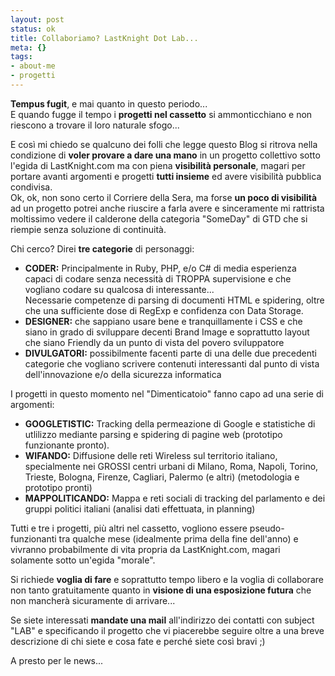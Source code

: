 ```yaml
--- 
layout: post
status: ok
title: Collaboriamo? LastKnight Dot Lab...
meta: {}
tags: 
- about-me
- progetti
---
```

**Tempus fugit**, e mai quanto in questo periodo...  
E quando fugge il tempo i **progetti nel cassetto** si ammonticchiano e non riescono a trovare il loro naturale sfogo...  
  
E così mi chiedo se qualcuno dei folli che legge questo Blog si ritrova nella condizione di **voler provare a dare una mano** in un progetto collettivo sotto l'egida di LastKnight.com ma con piena **visibilità personale**, magari per portare avanti argomenti e progetti **tutti insieme** ed avere visibilità pubblica condivisa.  
Ok, ok, non sono certo il Corriere della Sera, ma forse **un poco di visibilità** ad un progetto potrei anche riuscire a farla avere e sinceramente mi rattrista moltissimo vedere il calderone della categoria "SomeDay" di GTD che si riempie senza soluzione di continuità.  
  
Chi cerco? Direi **tre categorie** di personaggi:  
  
*  **CODER:** Principalmente in Ruby, PHP, e/o C# di media esperienza capaci di codare senza necessità di TROPPA supervisione e che vogliano codare su qualcosa di interessante...  
    Necessarie competenze di parsing di documenti HTML e spidering, oltre che una sufficiente dose di RegExp e confidenza con Data Storage.
*  **DESIGNER:** che sappiano usare bene e tranquillamente  i CSS e che siano in grado di sviluppare decenti Brand Image e soprattutto layout che siano Friendly da un punto di vista del povero sviluppatore
*  **DIVULGATORI:** possibilmente facenti parte di una delle due precedenti categorie che vogliano scrivere contenuti interessanti dal punto di vista dell'innovazione e/o della sicurezza informatica  
  
I progetti in questo momento nel "Dimenticatoio" fanno capo ad una serie di argomenti:  
*  **GOOGLETISTIC:** Tracking della permeazione di Google e statistiche di utlilizzo mediante parsing e spidering di pagine web (prototipo funzionante pronto).  
*  **WIFANDO:** Diffusione delle reti Wireless sul territorio italiano, specialmente nei GROSSI centri urbani di Milano, Roma, Napoli, Torino, Trieste, Bologna, Firenze, Cagliari, Palermo (e altri) (metodologia e prototipo pronti)  
*  **MAPPOLITICANDO:** Mappa e reti sociali di tracking del parlamento e dei gruppi politici italiani (analisi dati effettuata, in planning)  
  
Tutti e tre i progetti, più altri nel cassetto, vogliono essere pseudo-funzionanti tra qualche mese (idealmente prima della fine dell'anno) e vivranno probabilmente di vita propria da LastKnight.com, magari solamente sotto un'egida "morale".  
  
Si richiede **voglia di fare** e soprattutto tempo libero e la voglia di collaborare non tanto gratuitamente quanto in **visione di una esposizione futura** che non mancherà sicuramente di arrivare...  
  
Se siete interessati **mandate una mail** all'indirizzo dei contatti con subject "LAB" e specificando il progetto che vi piacerebbe seguire oltre a una breve descrizione di chi siete e cosa fate e perché siete così bravi ;)  
  
A presto per le news... 
